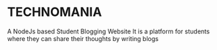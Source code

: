 # TECHNOMANIA
A NodeJs based Student Blogging Website
It is a platform for students where they can share their thoughts by writing blogs
